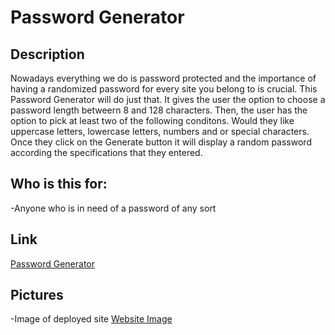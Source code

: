 # Password Generator

## Description

Nowadays everything we do is password protected and the importance of having a randomized password
for every site you belong to is crucial. This Password Generator will do just that. It gives the user 
the option to choose a password length betweern 8 and 128 characters. Then, the user has the option to 
pick at least two of the following conditons. Would they like uppercase letters, lowercase letters, numbers and or special characters. Once they click on the Generate button it will display a random password according the specifications that they entered.

## Who is this for:

-Anyone who is in need of a password of any sort

## Link

[Password Generator](https://gtj82.github.io/GTJ82.github.io-Password_Generator/)

## Pictures

-Image of deployed site
[Website Image](./assets/images/index@640.png)


